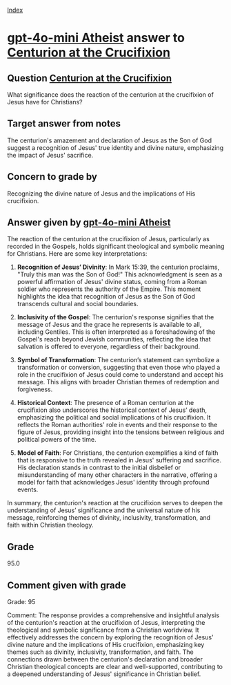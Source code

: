 
[Index](../../index.md)
# [gpt-4o-mini Atheist](../../answering_models/gpt-4o-mini_Atheist.md) answer to [Centurion at the Crucifixion](../../questions/Centurion_at_the_Crucifixion.md)

## Question [Centurion at the Crucifixion](../../questions/Centurion_at_the_Crucifixion.md)
What significance does the reaction of the centurion at the crucifixion of Jesus have for Christians?

## Target answer from notes
The centurion's amazement and declaration of Jesus as the Son of God suggest a recognition of Jesus' true identity and divine nature, emphasizing the impact of Jesus' sacrifice.

## Concern to grade by
Recognizing the divine nature of Jesus and the implications of His crucifixion.

## Answer given by [gpt-4o-mini Atheist](../../answering_models/gpt-4o-mini_Atheist.md)
The reaction of the centurion at the crucifixion of Jesus, particularly as recorded in the Gospels, holds significant theological and symbolic meaning for Christians. Here are some key interpretations:

1. **Recognition of Jesus’ Divinity**: In Mark 15:39, the centurion proclaims, "Truly this man was the Son of God!" This acknowledgment is seen as a powerful affirmation of Jesus' divine status, coming from a Roman soldier who represents the authority of the Empire. This moment highlights the idea that recognition of Jesus as the Son of God transcends cultural and social boundaries.

2. **Inclusivity of the Gospel**: The centurion's response signifies that the message of Jesus and the grace he represents is available to all, including Gentiles. This is often interpreted as a foreshadowing of the Gospel's reach beyond Jewish communities, reflecting the idea that salvation is offered to everyone, regardless of their background.

3. **Symbol of Transformation**: The centurion’s statement can symbolize a transformation or conversion, suggesting that even those who played a role in the crucifixion of Jesus could come to understand and accept his message. This aligns with broader Christian themes of redemption and forgiveness.

4. **Historical Context**: The presence of a Roman centurion at the crucifixion also underscores the historical context of Jesus’ death, emphasizing the political and social implications of his crucifixion. It reflects the Roman authorities' role in events and their response to the figure of Jesus, providing insight into the tensions between religious and political powers of the time.

5. **Model of Faith**: For Christians, the centurion exemplifies a kind of faith that is responsive to the truth revealed in Jesus' suffering and sacrifice. His declaration stands in contrast to the initial disbelief or misunderstanding of many other characters in the narrative, offering a model for faith that acknowledges Jesus' identity through profound events.

In summary, the centurion's reaction at the crucifixion serves to deepen the understanding of Jesus’ significance and the universal nature of his message, reinforcing themes of divinity, inclusivity, transformation, and faith within Christian theology.

## Grade
95.0

## Comment given with grade
Grade: 95

Comment: The response provides a comprehensive and insightful analysis of the centurion's reaction at the crucifixion of Jesus, interpreting the theological and symbolic significance from a Christian worldview. It effectively addresses the concern by exploring the recognition of Jesus' divine nature and the implications of His crucifixion, emphasizing key themes such as divinity, inclusivity, transformation, and faith. The connections drawn between the centurion's declaration and broader Christian theological concepts are clear and well-supported, contributing to a deepened understanding of Jesus' significance in Christian belief.
